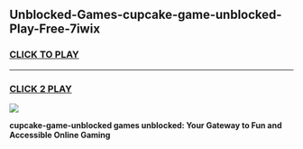 
## Unblocked-Games-cupcake-game-unblocked-Play-Free-7iwix
<h3>
<a href="https://premium76.site?title=cupcake-game-unblocked&ref=18A1">CLICK TO PLAY</a></h3>
<hr>

<h3>
<a href="https://premium76.site?title=cupcake-game-unblocked&ref=18A1">CLICK 2 PLAY</a>
  
</h3>

<a href="https://premium76.site?title=cupcake-game-unblocked&ref=18A1"><img src="https://clearcache.store/games.png"></a>


**cupcake-game-unblocked games unblocked: Your Gateway to Fun and Accessible Online Gaming**
